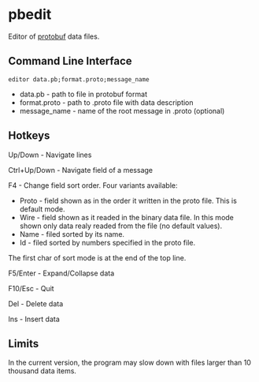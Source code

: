 # pbedit

Editor of [protobuf](https://protobuf.dev) data files.

## Command Line Interface

`editor data.pb;format.proto;message_name`

 * data.pb - path to file in protobuf format
 * format.proto - path to .proto file with data description
 * message_name - name of the root message in .proto (optional)

## Hotkeys

Up/Down - Navigate lines

Ctrl+Up/Down - Navigate field of a message

F4 - Change field sort order. Four variants available:

 * Proto - field shown as in the order it written in the proto file. This is default mode.
 * Wire - field shown as it readed in the binary data file. In this mode shown only data realy readed from the file (no default values).
 * Name - filed sorted by its name.
 * Id - filed sorted by numbers specified in the proto file.

 The first char of sort mode is at the end of the top line.

F5/Enter - Expand/Collapse data

F10/Esc - Quit

Del - Delete data

Ins - Insert data


## Limits

In the current version, the program may slow down with files larger than 10 thousand data items.
